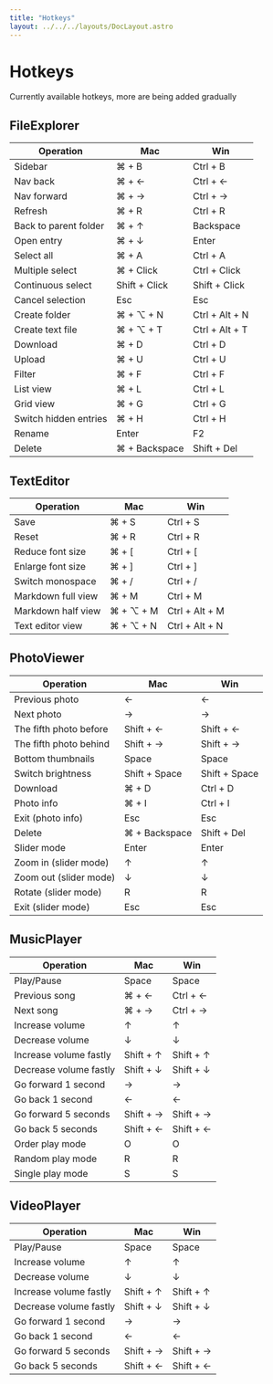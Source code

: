 ```yaml
---
title: "Hotkeys"
layout: ../../../layouts/DocLayout.astro
---
```


# Hotkeys

Currently available hotkeys, more are being added gradually

## FileExplorer

<div class="hotkeys-table-container">

| Operation | Mac | Win |
| -- | -- | -- |
| Sidebar | ⌘ + B | Ctrl + B |
| Nav back | ⌘ + ← | Ctrl + ← |
| Nav forward | ⌘ + → | Ctrl + → |
| Refresh | ⌘ + R | Ctrl + R |
| Back to parent folder | ⌘ + ↑ | Backspace |
| Open entry | ⌘ + ↓ | Enter |
| Select all | ⌘ + A | Ctrl + A |
| Multiple select | ⌘ + Click | Ctrl + Click |
| Continuous select | Shift + Click | Shift + Click |
| Cancel selection | Esc | Esc |
| Create folder | ⌘ + ⌥ + N | Ctrl + Alt + N |
| Create text file | ⌘ + ⌥ + T | Ctrl + Alt + T |
| Download | ⌘ + D | Ctrl + D |
| Upload | ⌘ + U | Ctrl + U |
| Filter | ⌘ + F | Ctrl + F |
| List view | ⌘ + L | Ctrl + L |
| Grid view | ⌘ + G | Ctrl + G |
| Switch hidden entries | ⌘ + H | Ctrl + H |
| Rename | Enter | F2 |
| Delete | ⌘ + Backspace | Shift + Del |

</div>

## TextEditor

<div class="hotkeys-table-container">

| Operation | Mac | Win |
| -- | -- | -- |
| Save | ⌘ + S | Ctrl + S |
| Reset | ⌘ + R | Ctrl + R |
| Reduce font size | ⌘ + [ | Ctrl + [ |
| Enlarge font size | ⌘ + ] | Ctrl + ] |
| Switch monospace | ⌘ + / | Ctrl + / |
| Markdown full view | ⌘ + M | Ctrl + M |
| Markdown half view | ⌘ + ⌥ + M | Ctrl + Alt + M |
| Text editor view | ⌘ + ⌥ + N | Ctrl + Alt + N |

</div>

## PhotoViewer

<div class="hotkeys-table-container">

| Operation | Mac | Win |
| -- | -- | -- |
| Previous photo | ← | ← |
| Next photo | → | → |
| The fifth photo before | Shift + ← | Shift + ← |
| The fifth photo behind | Shift + → | Shift + → |
| Bottom thumbnails | Space | Space |
| Switch brightness | Shift + Space| Shift + Space |
| Download | ⌘ + D | Ctrl + D |
| Photo info | ⌘ + I | Ctrl + I |
| Exit (photo info) | Esc | Esc |
| Delete | ⌘ + Backspace | Shift + Del |
| Slider mode | Enter | Enter |
| Zoom in (slider mode) | ↑ | ↑ |
| Zoom out (slider mode) | ↓ | ↓ |
| Rotate (slider mode) | R | R |
| Exit (slider mode) | Esc | Esc |

</div>

## MusicPlayer

<div class="hotkeys-table-container">

| Operation | Mac | Win |
| -- | -- | -- |
| Play/Pause | Space | Space |
| Previous song | ⌘ + ← | Ctrl + ← |
| Next song | ⌘ + → | Ctrl + → |
| Increase volume | ↑ | ↑ |
| Decrease volume | ↓ | ↓ |
| Increase volume fastly | Shift + ↑ | Shift + ↑ |
| Decrease volume fastly | Shift + ↓ | Shift + ↓ |
| Go forward 1 second | → | → |
| Go back 1 second | ← | ← |
| Go forward 5 seconds | Shift + → | Shift + → |
| Go back 5 seconds | Shift + ← | Shift + ← |
| Order play mode | O | O |
| Random play mode | R | R |
| Single play mode | S | S |

</div>

## VideoPlayer

<div class="hotkeys-table-container">

| Operation | Mac | Win |
| -- | -- | -- |
| Play/Pause | Space | Space |
| Increase volume | ↑ | ↑ |
| Decrease volume | ↓ | ↓ |
| Increase volume fastly | Shift + ↑ | Shift + ↑ |
| Decrease volume fastly | Shift + ↓ | Shift + ↓ |
| Go forward 1 second | → | → |
| Go back 1 second | ← | ← |
| Go forward 5 seconds | Shift + → | Shift + → |
| Go back 5 seconds | Shift + ← | Shift + ← |

</div>
